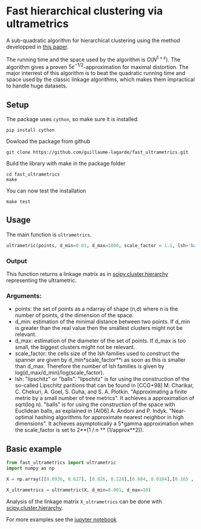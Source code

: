 # Fast hierarchical clustering via ultrametrics

A sub-quadratic algorithm for hierarchical clustering using the method developped in [this paper](https://arxiv.org/abs/2008.06700).

The running time and the space used by the algorithm is $O(N^{1+ε})$. The algorithm gives a proven $5ε^{-1/2}$-approximation for maximal distortion. The major interrest of this algorithm is to beat the quadratic running time and space used by the classic linkage algorithms, which makes them impractical to handle huge datasets.

## Setup

The package uses `cython`, so make sure it is installed.
```
pip install cython
```
Dowload the package from github
```
git clone https://github.com/guillaume-lagarde/fast_ultrametrics.git
```
Build the library with make in the package folder
```
cd fast_ultrametrics
make
```
You can now test the installation
```
make test
```

## Usage

The main function is `ultrametrics`.

```python
ultrametric(points, d_min=0.01, d_max=1000, scale_factor = 1.1, lsh='balls')
```
### Output
This function returns a linkage matrix as in [scipy.cluster.hierarchy](https://docs.scipy.org/doc/scipy/reference/cluster.hierarchy.html) representing the ultrametric.

### Arguments:
- points: the set of points as a ndarray of shape (n,d) where n is the number of points, d the dimension of the space.
- d_min: estimation of the minimal distance between two points. If d_min is greater than the real value then the smallest clusters might not be relevant.
- d_max: estimation of the diameter of the set of points. If d_max is too small, the biggest clusters might not be relevant.
- scale_factor: the cells size of the lsh families used to construct the spanner are given by d_min*scale_factor**i as soon as this is smaller than d_max. Therefore the number of lsh families is given by log(d_max/d_min)/log(scale_factor).
- lsh: "lipschitz" or "balls". 
    "lipschitz" is for using the construction of the so-called Lipschitz paritions that can be found in [CCG+98] M. Charikar, C. Chekuri, A. Goel, S. Guha, and S. A. Plotkin. "Approximating a finite metric by a small number of tree metrics". It achieves a approximation of sqrt(log n).
    "balls" is for using the construction of the space with Euclidean balls, as explained in [AI06] A. Andoni and P. Indyk. "Near-optimal hashing algorithms for approximate nearest neighbor in high dimensions". It achieves asymptotically a 5*gamma approximation when the scale_factor is set to 2**(1 / n ** (1/approx**2)).


## Basic example

```python
from fast_ultrametrics import ultrametric
import numpy as np

X = np.array([[0.0936, 0.627], [0.826, 0.228],[0.884, 0.0104],[0.165 , 0.616],[0.506, 0.597]]))

X_ultrametrics = ultrametric(X, d_min=0.001, d_max=10)
```
Analysis of the linkage matrix `X_ultrametrics` can be done with [scipy.cluster.hierarchy](https://docs.scipy.org/doc/scipy/reference/cluster.hierarchy.html).

For more examples see the [jupyter notebook](https://github.com/guillaume-lagarde/fast-ultrametrics/blob/master/examples.ipynb)

